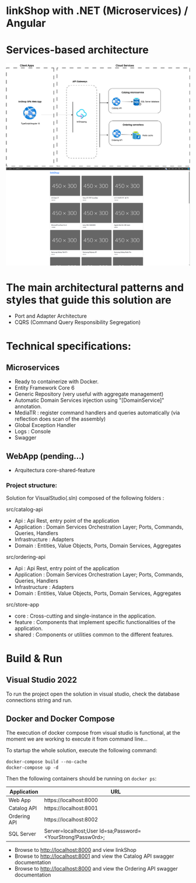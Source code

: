 # linkShop with .NET (Microservices) / Angular

# Services-based architecture
<img src="https://github.com/klmeir/linkShop/blob/master/img/linkshop_architecture.png" />
<img src="https://github.com/klmeir/linkShop/blob/master/img/web-app.png" />

# The main architectural patterns and styles that guide this solution are

- Port and Adapter Architecture
- CQRS (Command Query Responsibility Segregation)

# Technical specifications:

## Microservices
- Ready to containerize with Docker.
- Entity Framework Core 6
- Generic Repository (very useful with aggregate management)
- Automatic Domain Services injection using "[DomainService]" annotation.
- MediaTR : register command handlers and queries automatically (via reflection does scan of the assembly)
- Global Exception Handler
- Logs : Console
- Swagger

## WebApp (pending...)
- Arquitectura core-shared-feature
  
### Project structure:

Solution for VisualStudio(.sln) composed of the following folders :

src/catalog-api
- Api : Api Rest, entry point of the application
- Application : Domain Services Orchestration Layer; Ports, Commands, Queries, Handlers
- Infrastructure : Adapters
- Domain : Entities, Value Objects, Ports, Domain Services, Aggregates

src/ordering-api
- Api : Api Rest, entry point of the application
- Application : Domain Services Orchestration Layer; Ports, Commands, Queries, Handlers
- Infrastructure : Adapters
- Domain : Entities, Value Objects, Ports, Domain Services, Aggregates

src/store-app
- core : Cross-cutting and single-instance in the application.
- feature : Components that implement specific functionalities of the application.
- shared : Components or utilities common to the different features.

# Build & Run

## Visual Studio 2022

To run the project open the solution in visual studio, check the database connections string and run.

## Docker and Docker Compose

The execution of docker compose from visual studio is functional, at the moment we are working to execute it from command line...

To startup the whole solution, execute the following command:

```
docker-compose build --no-cache
docker-compose up -d
```

Then the following containers should be running on `docker ps`:

| Application      | URL                                                                                |
| ---------------- | ---------------------------------------------------------------------------------- |
| Web App          | https://localhost:8000                                                           |
| Catalog API      | https://localhost:8001                                                             |
| Ordering API     | https://localhost:8002                                                             |
| SQL Server       | Server=localhost;User Id=sa;Password=<YourStrong!Passw0rd>;                        |


- Browse to [http://localhost:8000](http://localhost:8000) and view linkShop
- Browse to [http://localhost:8001](http://localhost:8001) and view the Catalog API  swagger documentation
- Browse to [http://localhost:8000](http://localhost:8000) and view the Ordering API swagger documentation

